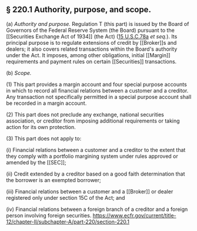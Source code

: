 ## § 220.1 Authority, purpose, and scope.

(a) _Authority and purpose._ Regulation T (this part) is issued by the Board of Governors of the Federal Reserve System (the Board) pursuant to the [[Securities Exchange Act of 1934]] (the Act) ([15 U.S.C.78a](https://www.govinfo.gov/link/uscode/15/78a) _et seq._). Its principal purpose is to regulate extensions of credit by [[Broker]]s and dealers; it also covers related transactions within the Board's authority under the Act. It imposes, among other obligations, initial [[Margin]] requirements and payment rules on certain [[Securities]] transactions.

(b) _Scope._

(1) This part provides a margin account and four special purpose accounts in which to record all financial relations between a customer and a creditor. Any transaction not specifically permitted in a special purpose account shall be recorded in a margin account.

(2) This part does not preclude any exchange, national securities association, or creditor from imposing additional requirements or taking action for its own protection.

(3) This part does not apply to:

(i) Financial relations between a customer and a creditor to the extent that they comply with a portfolio margining system under rules approved or amended by the [[SEC]];

(ii) Credit extended by a creditor based on a good faith determination that the borrower is an exempted borrower;

(iii) Financial relations between a customer and a [[Broker]] or dealer registered only under section 15C of the Act; and

(iv) Financial relations between a foreign branch of a creditor and a foreign person involving foreign securities.
https://www.ecfr.gov/current/title-12/chapter-II/subchapter-A/part-220/section-220.1